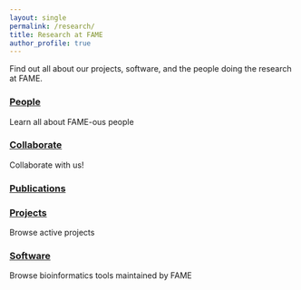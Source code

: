 ```yaml
---
layout: single
permalink: /research/
title: Research at FAME
author_profile: true
---
```


Find out all about our projects, software, and the people doing the research at FAME.

### [People](/people/)
Learn all about FAME-ous people

### [Collaborate](/collaborate/)
Collaborate with us!

### [Publications](/publications/)

### [Projects](/projects/)
Browse active projects

### [Software](/software/)
Browse bioinformatics tools maintained by FAME
